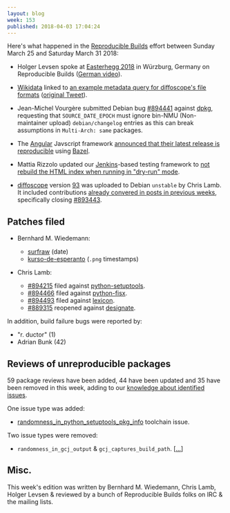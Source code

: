 ```yaml
---
layout: blog
week: 153
published: 2018-04-03 17:04:24
---
```


Here's what happened in the [Reproducible Builds](https://reproducible-builds.org) effort between Sunday March 25 and Saturday March 31 2018:

* Holger Levsen spoke at [Easterhegg 2018](http://www.easterhegg.eu/category/easterhegg-2018/) in Würzburg, Germany on Reproducible Builds ([German video](https://cdn.media.ccc.de/events/eh2018/h264-hd/eh18-41-deu-Tossing_grenades_over_the_wall_Ensuring_the_sustainability_of_our_tech_through_Reproducible_Builds_hd.mp4)).

* [Wikidata](https://www.wikidata.org/wiki/Wikidata:Main_Page) linked to [an example metadata query for diffoscope's file formats](https://query.wikidata.org/#SELECT%20%3Ffileformat%20%3FfileformatLabel%20%3Fext%20%3Fmedia%20WHERE%20%7B%0A%20%20wd%3AQ50989245%20wdt%3AP1072%20%3Ffileformat.%0A%20%20OPTIONAL%20%7B%20%3Ffileformat%20wdt%3AP1195%20%3Fext.%20%7D%0A%20%20OPTIONAL%20%7B%20%3Ffileformat%20wdt%3AP1163%20%3Fmedia.%20%7D%0A%20%20SERVICE%20wikibase%3Alabel%20%7B%20bd%3AserviceParam%20wikibase%3Alanguage%20%22%5BAUTO_LANGUAGE%5D%2Cen%22.%20%7D%0A%7D) ([original Tweet](https://twitter.com/WikiDigi/status/978977720498520065)).

* Jean-Michel Vourgère submitted Debian bug [#894441](https://bugs.debian.org/894441) against [dpkg](https://tracker.debian.org/pkg/dpkg), requesting that `SOURCE_DATE_EPOCH` must ignore bin-NMU (Non-maintainer upload) `debian/changelog` entries as this can break assumptions in `Multi-Arch: same` packages.

* The [Angular](https://angular.io/) Javscript framework [announced that their latest release is reproducible](https://twitter.com/igorminar/status/979873850740506624) using [Bazel](https://bazel.build/).

- Mattia Rizzolo updated our [Jenkins](https://jenkins.io/)-based testing framework to [not rebuild the HTML index when running in "dry-run" mode](https://anonscm.debian.org/git/qa/jenkins.debian.net.git/commit/?id=d30b61f7).

- [diffoscope](https://diffoscope.org) version [93](https://tracker.debian.org/news/https://tracker.debian.org/news/943892/accepted-diffoscope-93-source-all-into-unstable/) was uploaded to Debian `unstable` by Chris Lamb. It included contributions [already convered in posts in previous weeks](https://salsa.debian.org/reproducible-builds/diffoscope/commits/93), specifically closing [#893443](https://bugs.debian.org/893443).


Patches filed
-------------

* Bernhard M. Wiedemann:
    * [surfraw](https://gitlab.com/surfraw/Surfraw/merge_requests/2) (date)
    * [kurso-de-esperanto](https://build.opensuse.org/request/show/592370) (`.png` timestamps)

* Chris Lamb:
    * [#894215](https://bugs.debian.org/894215) filed against [python-setuptools](https://tracker.debian.org/pkg/python-setuptools).
    * [#894466](https://bugs.debian.org/894466) filed against [python-fisx](https://tracker.debian.org/pkg/python-fisx).
    * [#894493](https://bugs.debian.org/894493) filed against [lexicon](https://tracker.debian.org/pkg/lexicon).
    * [#889315](https://bugs.debian.org/889315) reopened against [designate](https://tracker.debian.org/pkg/designate).

In addition, build failure bugs were reported by:

 - "r. ductor" (1)
 - Adrian Bunk (42)


Reviews of unreproducible packages
----------------------------------

59 package reviews have been added, 44 have been updated and 35 have been removed in this week, adding to our [knowledge about identified issues](https://tests.reproducible-builds.org/debian/index_issues.html).

One issue type was added:

* [randomness\_in\_python\_setuptools\_pkg\_info](https://tests.reproducible-builds.org/debian/issues/unstable/randomness_in_python_setuptools_pkg_info_issue.html) toolchain issue.

Two issue types were removed:

* `randomness_in_gcj_output` & `gcj_captures_build_path`. [[...](https://salsa.debian.org/reproducible-builds/reproducible-notes/commit/87260d3f)]

Misc.
-----

This week's edition was written by Bernhard M. Wiedemann, Chris Lamb, Holger Levsen & reviewed by a bunch of Reproducible Builds folks on IRC & the mailing lists.
